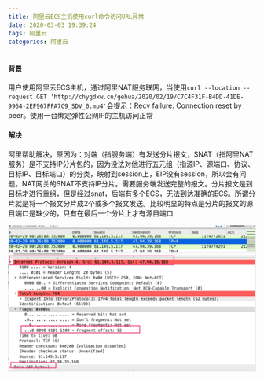 ```yaml
---
title: 阿里云ECS主机使用curl命令访问URL异常
date: 2020-03-03 19:39:24
tags: 阿里云
categories: 阿里云
---
```


#### 背景

用户使用阿里云ECS主机，通过阿里NAT服务联网，当使用`curl --location --request GET 'http://chygdxw.cn/gehua/2020/02/19/C7C4F31F-B4DD-41DE-9964-2EF967FFA7C9_SDV_0.mp4'`会提示：Recv failure: Connection reset by peer。使用一台绑定弹性公网IP的主机访问正常



#### 解决

阿里帮助解决，原因为：对端（指服务端）有发送分片报文，SNAT（指阿里NAT服务）是不支持IP分片包的，因为没法对他进行五元组（指源IP、源端口、协议、目标IP、目标端口）的分类，映射到session上，EIP没有session，所以会有问题。NAT网关的SNAT不支持IP分片。需要服务端发送完整的报文。分片报文是到目标才进行重组，但是经过snat，后端有多个ECS，无法到达准确的ECS。所谓分片就是将一个报文分片成2个或多个报文发送。比较明显的特点是分片的报文的源目端口是缺少的，只有在最后一个分片上才有源目端口

![](/images/ali分片报文发送/分片报文发送1.png)